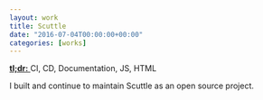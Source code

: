 ```yaml
---
layout: work
title: Scuttle
date: "2016-07-04T00:00:00+00:00"
categories: [works]
---
```


<a href="https://rog.gr/scuttle" target="_blank">
  <strong>tl;dr:</strong>
</a> CI, CD, Documentation, JS, HTML

I built and continue to maintain Scuttle as an open source project.
